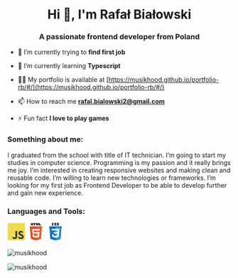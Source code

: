 <h1 align="center">Hi 👋, I'm Rafał Białowski</h1>
<h3 align="center">A passionate frontend developer from Poland</h3>

- 🔭 I’m currently trying to **find first job**

- 🌱 I’m currently learning **Typescript**

- 👨‍💻 My portfolio is available at [https://musikhood.github.io/portfolio-rb/#/](https://musikhood.github.io/portfolio-rb/#/)

- 📫 How to reach me **rafal.bialowski2@gmail.com**

- ⚡ Fun fact **I love to play games**

<h3 align="left">Something about me:</h3>
I graduated from the school with title of IT technician.
I’m going to start my studies in computer science.
Programming is my passion and it really brings me joy.
I’m interested in creating responsive websites and making clean and 
reusable code. I’m willing to learn new technologies or frameworks.
I’m looking for my first job as Frontend Developer to be able to 
develop further and gain new experience.

<h3 align="left">Languages and Tools:</h3>
<p align="left">
 <img src="https://raw.githubusercontent.com/devicons/devicon/master/icons/javascript/javascript-original.svg" alt="js" width="40" height="40"/>
 <img src="https://raw.githubusercontent.com/devicons/devicon/master/icons/html5/html5-original-wordmark.svg" alt="html" width="40" height="40"/>
 <img src="https://raw.githubusercontent.com/devicons/devicon/master/icons/css3/css3-original-wordmark.svg" alt="css3" width="40" height="40"/>
</p>


<p><img align="center" src="https://github-readme-stats.vercel.app/api/top-langs?username=musikhood&show_icons=true&locale=en&layout=compact" alt="musikhood" /></p>

<p><img align="center" src="https://github-readme-streak-stats.herokuapp.com/?user=musikhood&" alt="musikhood" /></p>

